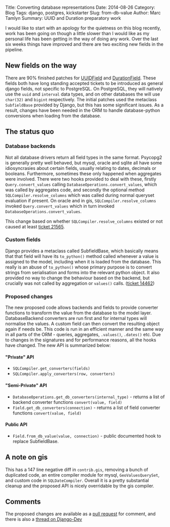 Title: Converting database representations
Date: 2014-08-26
Category: Blog
Tags: django, postgres, kickstarter
Slug: from-db-value
Author: Marc Tamlyn
Summary: UUID and Duration preparatory work

I would like to start with an apology for the quietness on this blog recently,
work has been going on though a little slower than I would like as my personal
life has been getting in the way of doing any work. Over the last six weeks
things have improved and there are two exciting new fields in the pipeline.

## New fields on the way

There are 90% finished patches for
[UUIDField](https://github.com/django/django/pull/2923) and
[DurationField](https://github.com/django/django/pull/2995). These fields both
have long standing accepted tickets to be introduced as general django fields,
not specific to PostgreSQL. On PostgreSQL, they will natively use the `uuid`
and `interval` data types, and on other databases the will use `char(32)` and
`bigint` respectively. The initial patches used the metaclass `SubfieldBase`
provided by Django, but this has some significant issues. As a result, changes
have been needed in the ORM to handle database-python conversions when loading
from the database.

## The status quo

### Database backends

Not all database drivers return all field types in the same format. Psycopg2 is
generally pretty well behaved, but mysql, oracle and sqlite all have some
idiosyncrasies about certain fields, usually relating to dates, decimals or
booleans. Furthermore, sometimes these only happened when aggregates were
involved. There were two hooks provided to deal with these, firstly
`Query.convert_values` calling `DatabaseOperations.convert_values`, which was
called by aggregates code, and secondly the optional method
`SQLCompiler.resolve_columns` which was called during normal queryset
evaluation if present. On oracle and in gis, `SQLCompiler.resolve_columns`
invoked `Query.convert_values` which in turn invoked
`DatabaseOperations.convert_values`.

This change based on whether `SQLCompiler.resolve_columns` existed or not
caused at least [ticket 21565](https://code.djangoproject.com/ticket/21565).

### Custom fields
Django provides a metaclass called SubfieldBase, which basically means that
that field will have its `to_python()` method called whenever a value is
assigned to the model, including when it is loaded from the database. This
really is an abuse of `to_python()` whose primary purpose is to convert strings
from serialisation and forms into the relevant python object. It also provided
no way to change the behaviour based on the backend, but crucially was not
called by aggregation or `values()` calls. ([ticket
14462](https://code.djangoproject.com/ticket/14462))

### Proposed changes
The new proposed code allows backends and fields to provide converter functions
to transform the value from the database to the model layer. DatabaseBackend
converters are run first and for internal types will normalise the values. A
custom field can then convert the resulting object again if needs be. This code
is run in an efficient manner and the same way in all parts of the ORM -
queries, aggregates, `.values()`, `.dates()` etc. Due to changes in the
signatures and for performance reasons, all the hooks have changed. The new API
is summarized below:

#### "Private" API
- `SQLCompiler.get_converters(fields)`
- `SQLCompiler.apply_converters(row, converters)`

#### "Semi-Private" API
- `DatabaseOperations.get_db_converters(internal_type)` - returns a list of
    backend converter functions `convert(value, field)`
- `Field.get_db_converters(connection)` - returns a list of field converter
    functions `convert(value, field)`

#### Public API
- `Field.from_db_value(value, connection)` - public documented hook to replace
    SubfieldBase.

## A note on gis
This has a 147 line negative diff in `contrib.gis`, removing a bunch of
duplicated code, an entire compiler module for mysql, `GeoValuesQuerySet`, and
custom code in `SQLDateCompiler`. Overall it is a pretty substantial cleanup
and the proposed API is nicely overridable by the gis compiler.

## Comments
The proposed changes are available as a [pull
request](https://github.com/django/django/pull/3047) for comment, and there is
also a [thread on
Django-Dev](https://groups.google.com/forum/#!msg/django-developers/0nauqFFwscU/ykXvUTkxW0wJ)
